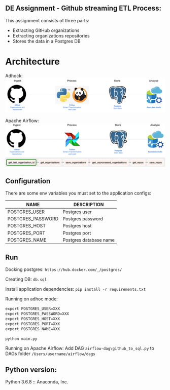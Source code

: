 ## DE Assignment - Github streaming ETL Process:

This assignment consists of three parts:
- Extracting GitHub organizations 
- Extracting organizations repositories
- Stores the data in a Postgres DB


# Architecture

Adhock:
![Architecture](architecture.png?raw=true)

Apache Airflow:
![Architecture](architecture-airflow.png?raw=true)
![](graph-view.png?raw=true)



## Configuration

There are some env variables you must set to the application configs:

NAME                      | DESCRIPTION
--------------------------|------------
POSTGRES_USER           | Postgres user
POSTGRES_PASSWORD       | Postgres password
POSTGRES_HOST           | Postgres host
POSTGRES_PORT           | Postgres port
POSTGRES_NAME           | Postgres database name


## Run
Docking postgres:
`https://hub.docker.com/_/postgres/`

Creating DB:
`db.sql`

Install application dependencies:
`pip install -r requirements.txt`

Running on adhoc mode:
```
export POSTGRES_USER=XXX
export POSTGRES_PASSWORD=XXX
export POSTGRES_HOST=XXX
export POSTGRES_PORT=XXX
export POSTGRES_NAME=XXX
```
`python main.py`

Running on Apache Airflow:
Add DAG `airflow-dag\github_to_sql.py` to DAGs folder `/Users/username/airflow/dags` 


## Python version:
Python 3.6.8 :: Anaconda, Inc.


